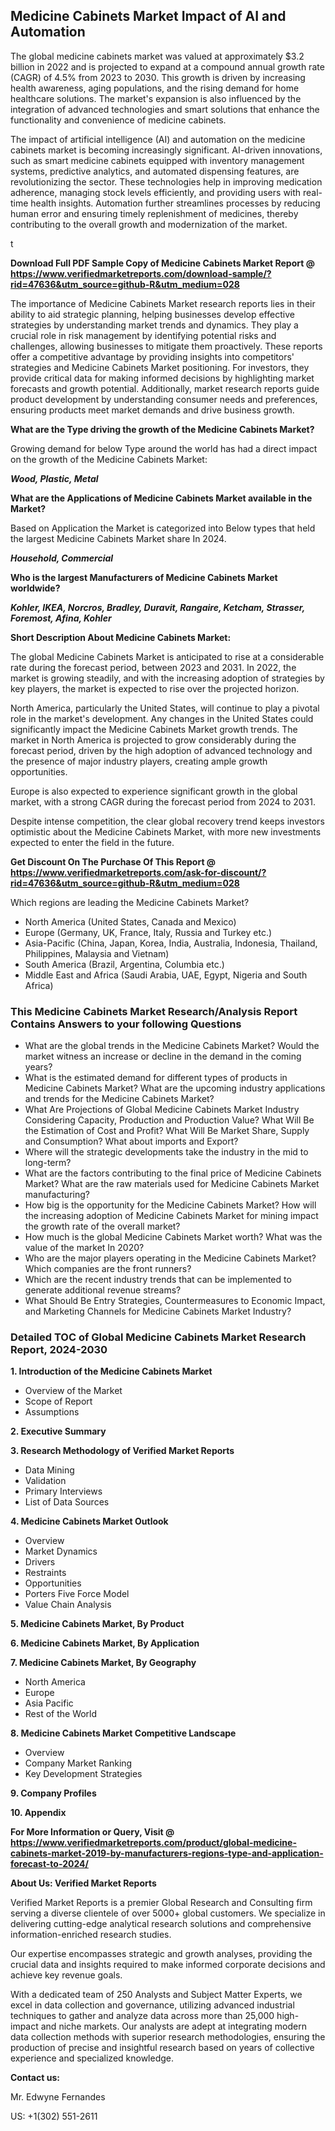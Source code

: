 <h2>Medicine Cabinets Market Impact of AI and Automation</h2><p>The global medicine cabinets market was valued at approximately $3.2 billion in 2022 and is projected to expand at a compound annual growth rate (CAGR) of 4.5% from 2023 to 2030. This growth is driven by increasing health awareness, aging populations, and the rising demand for home healthcare solutions. The market's expansion is also influenced by the integration of advanced technologies and smart solutions that enhance the functionality and convenience of medicine cabinets.</p><p>The impact of artificial intelligence (AI) and automation on the medicine cabinets market is becoming increasingly significant. AI-driven innovations, such as smart medicine cabinets equipped with inventory management systems, predictive analytics, and automated dispensing features, are revolutionizing the sector. These technologies help in improving medication adherence, managing stock levels efficiently, and providing users with real-time health insights. Automation further streamlines processes by reducing human error and ensuring timely replenishment of medicines, thereby contributing to the overall growth and modernization of the market.</p>t</p><p id="" class=""><strong>Download Full PDF Sample Copy of Medicine Cabinets Market Report @ <a href="https://www.verifiedmarketreports.com/download-sample/?rid=47636&utm_source=github-R&utm_medium=028" target="_blank">https://www.verifiedmarketreports.com/download-sample/?rid=47636&utm_source=github-R&utm_medium=028</a></strong></p><p>The importance of&nbsp;Medicine Cabinets Market research reports lies in their ability to aid strategic planning, helping businesses develop effective strategies by understanding market trends and dynamics. They play a crucial role in risk management by identifying potential risks and challenges, allowing businesses to mitigate them proactively. These reports offer a competitive advantage by providing insights into competitors' strategies and Medicine Cabinets Market positioning. For investors, they provide critical data for making informed decisions by highlighting market forecasts and growth potential. Additionally, market research reports guide product development by understanding consumer needs and preferences, ensuring products meet market demands and drive business growth.</p><p><strong>What are the&nbsp;Type driving the growth of the Medicine Cabinets Market?</strong></p><p id="" class="">Growing demand for below Type around the world has had a direct impact on the growth of the Medicine Cabinets Market:</p><em><strong>Wood, Plastic, Metal</strong></em></p><strong>What are the&nbsp;Applications&nbsp;of Medicine Cabinets Market available in the Market?</strong></p><p id="" class="">Based on Application the Market is categorized into Below types that held the largest Medicine Cabinets Market share In 2024.</p><em><strong>Household, Commercial</strong></em></p><strong>Who is the largest Manufacturers of Medicine Cabinets Market worldwide?</strong></p><p><em><strong>Kohler, IKEA, Norcros, Bradley, Duravit, Rangaire, Ketcham, Strasser, Foremost, Afina, Kohler</strong></em></p><p id="" class=""><strong>Short Description About Medicine Cabinets Market:</strong></p><p>The global Medicine Cabinets Market is anticipated to rise at a considerable rate during the forecast period, between 2023 and 2031. In 2022, the market is growing steadily, and with the increasing adoption of strategies by key players, the market is expected to rise over the projected horizon.</p><p>North America, particularly the United States, will continue to play a pivotal role in the market's development. Any changes in the United States could significantly impact the Medicine Cabinets Market growth trends. The market in North America is projected to grow considerably during the forecast period, driven by the high adoption of advanced technology and the presence of major industry players, creating ample growth opportunities.</p><p>Europe is also expected to experience significant growth in the global market, with a strong CAGR during the forecast period from 2024 to 2031.</p><p>Despite intense competition, the clear global recovery trend keeps investors optimistic about the Medicine Cabinets Market, with more new investments expected to enter the field in the future.</p><p id="" class=""><strong>Get Discount On The Purchase Of This Report @ <a href="https://www.verifiedmarketreports.com/ask-for-discount/?rid=47636&utm_source=github-R&utm_medium=028" target="_blank">https://www.verifiedmarketreports.com/ask-for-discount/?rid=47636&utm_source=github-R&utm_medium=028</a></strong></p>Which regions are leading the Medicine Cabinets Market?</p><ul><li>North America (United States, Canada and Mexico)</li><li>Europe (Germany, UK, France, Italy, Russia and Turkey etc.)</li><li>Asia-Pacific (China, Japan, Korea, India, Australia, Indonesia, Thailand, Philippines, Malaysia and Vietnam)</li><li>South America (Brazil, Argentina, Columbia etc.)</li><li>Middle East and Africa (Saudi Arabia, UAE, Egypt, Nigeria and South Africa)</li></ul><h3 id="" class="">This Medicine Cabinets Market Research/Analysis Report Contains Answers to your following Questions</h3><ul><li>What are the global trends in the Medicine Cabinets Market? Would the market witness an increase or decline in the demand in the coming years?</li><li>What is the estimated demand for different types of products in Medicine Cabinets Market? What are the upcoming industry applications and trends for the Medicine Cabinets Market?</li><li>What Are Projections of Global Medicine Cabinets Market Industry Considering Capacity, Production and Production Value? What Will Be the Estimation of Cost and Profit? What Will Be Market Share, Supply and Consumption? What about imports and Export?</li><li>Where will the strategic developments take the industry in the mid to long-term?</li><li>What are the factors contributing to the final price of Medicine Cabinets Market? What are the raw materials used for Medicine Cabinets Market manufacturing?</li><li>How big is the opportunity for the Medicine Cabinets Market? How will the increasing adoption of Medicine Cabinets Market for mining impact the growth rate of the overall market?</li><li>How much is the global Medicine Cabinets Market worth? What was the value of the market In 2020?</li><li>Who are the major players operating in the Medicine Cabinets Market? Which companies are the front runners?</li><li>Which are the recent industry trends that can be implemented to generate additional revenue streams?</li><li>What Should Be Entry Strategies, Countermeasures to Economic Impact, and Marketing Channels for Medicine Cabinets Market Industry?</li></ul><h3 id="" class="">Detailed TOC of Global Medicine Cabinets Market Research Report, 2024-2030</h3><p id="" class=""><strong>1. Introduction of the Medicine Cabinets Market</strong></p><ul><li>Overview of the Market</li><li>Scope of Report</li><li>Assumptions</li></ul><p id="" class=""><strong>2. Executive Summary</strong></p><p id="" class=""><strong>3. Research Methodology of Verified Market Reports</strong></p><ul><li>Data Mining</li><li>Validation</li><li>Primary Interviews</li><li>List of Data Sources</li></ul><p id="" class=""><strong>4. Medicine Cabinets Market Outlook</strong></p><ul><li>Overview</li><li>Market Dynamics</li><li>Drivers</li><li>Restraints</li><li>Opportunities</li><li>Porters Five Force Model</li><li>Value Chain Analysis</li></ul><p id="" class=""><strong>5. Medicine Cabinets Market, By Product</strong></p><p id="" class=""><strong>6. Medicine Cabinets Market, By Application</strong></p><p id="" class=""><strong>7. Medicine Cabinets Market, By Geography</strong></p><ul><li>North America</li><li>Europe</li><li>Asia Pacific</li><li>Rest of the World</li></ul><p id="" class=""><strong>8. Medicine Cabinets Market Competitive Landscape</strong></p><ul><li>Overview</li><li>Company Market Ranking</li><li>Key Development Strategies</li></ul><p id="" class=""><strong>9. Company Profiles</strong></p><p id="" class=""><strong>10. Appendix</strong></p><p id="" class=""><strong>For More Information or Query, Visit @ <a href="https://www.verifiedmarketreports.com/product/global-medicine-cabinets-market-2019-by-manufacturers-regions-type-and-application-forecast-to-2024/" target="_blank">https://www.verifiedmarketreports.com/product/global-medicine-cabinets-market-2019-by-manufacturers-regions-type-and-application-forecast-to-2024/</a></strong></p><p id="" class=""><strong>About Us: Verified Market Reports</strong></p><p id="" class="">Verified Market Reports is a premier Global Research and Consulting firm serving a diverse clientele of over 5000+ global customers. We specialize in delivering cutting-edge analytical research solutions and comprehensive information-enriched research studies.</p><p id="" class="">Our expertise encompasses strategic and growth analyses, providing the crucial data and insights required to make informed corporate decisions and achieve key revenue goals.</p><p id="" class="">With a dedicated team of 250 Analysts and Subject Matter Experts, we excel in data collection and governance, utilizing advanced industrial techniques to gather and analyze data across more than 25,000 high-impact and niche markets. Our analysts are adept at integrating modern data collection methods with superior research methodologies, ensuring the production of precise and insightful research based on years of collective experience and specialized knowledge.</p><p id="" class=""><strong>Contact us:</strong></p><p id="" class="">Mr. Edwyne Fernandes</p><p id="" class="">US: +1(302) 551-2611</p>